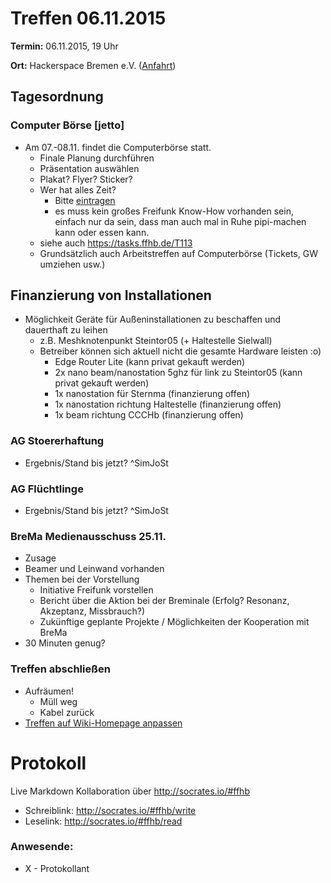 # Treffen 06.11.2015

**Termin:** 06.11.2015, 19 Uhr

**Ort:** Hackerspace Bremen e.V. ([Anfahrt](https://www.hackerspace-bremen.de/anfahrt/))

## Tagesordnung

### Computer Börse [jetto]
* Am 07.-08.11. findet die Computerbörse statt.
   * Finale Planung durchführen
   * Präsentation auswählen
   * Plakat? Flyer? Sticker?
   * Wer hat alles Zeit?
     * Bitte [eintragen](https://dudle.hackerspace-bremen.de/FFHB-Computerboerse2015/)
     * es muss kein großes Freifunk Know-How vorhanden sein, einfach nur da sein, dass man auch mal in Ruhe pipi-machen kann oder essen kann.
   * siehe auch https://tasks.ffhb.de/T113
   * Grundsätzlich auch Arbeitstreffen auf Computerbörse (Tickets, GW umziehen usw.)

## Finanzierung von Installationen
* Möglichkeit Geräte für Außeninstallationen zu beschaffen und dauerthaft zu leihen
  * z.B. Meshknotenpunkt Steintor05 (+ Haltestelle Sielwall)
  * Betreiber können sich aktuell nicht die gesamte Hardware leisten :o)
     * Edge Router Lite (kann privat gekauft werden)
     * 2x nano beam/nanostation 5ghz für link zu Steintor05 (kann privat gekauft werden)
     * 1x nanostation für Sternma (finanzierung offen)
     * 1x nanostation richtung Haltestelle (finanzierung offen)
     * 1x beam richtung CCCHb (finanzierung offen)

### AG Stoererhaftung
* Ergebnis/Stand bis jetzt? ^SimJoSt

### AG Flüchtlinge
* Ergebnis/Stand bis jetzt? ^SimJoSt

### BreMa Medienausschuss 25.11.
* Zusage
* Beamer und Leinwand vorhanden
* Themen bei der Vorstellung
  * Initiative Freifunk vorstellen
  * Bericht über die Aktion bei der Breminale (Erfolg? Resonanz, Akzeptanz, Missbrauch?)
  * Zukünftige geplante Projekte / Möglichkeiten der Kooperation mit BreMa
* 30 Minuten genug?


### Treffen abschließen
* Aufräumen!
  * Müll weg
  * Kabel zurück
* [Treffen auf Wiki-Homepage anpassen](Home)


# Protokoll
Live Markdown Kollaboration über http://socrates.io/#ffhb
* Schreiblink: http://socrates.io/#ffhb/write
* Leselink: http://socrates.io/#ffhb/read

### Anwesende:
* X - Protokollant